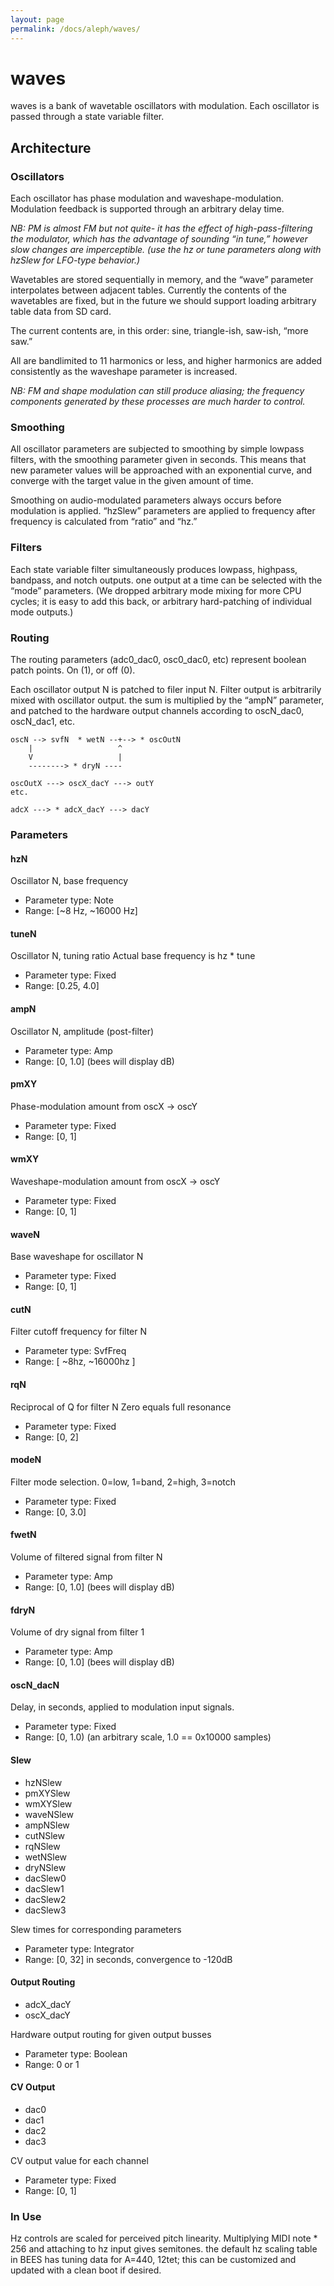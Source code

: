 ```yaml
---
layout: page
permalink: /docs/aleph/waves/
---
```


# waves

waves is a bank of wavetable oscillators with modulation. Each oscillator is passed through a state variable filter.

## Architecture

### Oscillators

Each oscillator has phase modulation and waveshape-modulation. Modulation feedback is supported through an arbitrary delay time.

*NB: PM is almost FM but not quite- it has the effect of high-pass-filtering the modulator, which has the advantage of sounding “in tune,” however slow changes are imperceptible. (use the hz or tune parameters along with hzSlew for LFO-type behavior.)*

Wavetables are stored sequentially in memory, and the “wave” parameter interpolates between adjacent tables. Currently the contents of the wavetables are fixed, but in the future we should support loading arbitrary table data from SD card.

The current contents are, in this order: sine, triangle-ish, saw-ish, “more saw.”

All are bandlimited to 11 harmonics or less, and higher harmonics are added consistently as the waveshape parameter is increased.

*NB: FM and shape modulation can still produce aliasing; the frequency components generated by these processes are much harder to control.*

### Smoothing

All oscillator parameters are subjected to smoothing by simple lowpass filters, with the smoothing parameter given in seconds. This means that new parameter values will be approached with an exponential curve, and converge with the target value in the given amount of time.

Smoothing on audio-modulated parameters always occurs before modulation is applied. “hzSlew” parameters are applied to frequency after frequency is calculated from “ratio” and “hz.”

### Filters

Each state variable filter simultaneously produces lowpass, highpass, bandpass, and notch outputs. one output at a time can be selected with the “mode” parameters. (We dropped arbitrary mode mixing for more CPU cycles; it is easy to add this back, or arbitrary hard-patching of individual mode outputs.)

### Routing

The routing parameters (adc0_dac0, osc0_dac0, etc) represent boolean patch points. On (1), or off (0).

Each oscillator output N is patched to filer input N. Filter output is arbitrarily mixed with oscillator output. the sum is multiplied by the “ampN” parameter, and patched to the hardware output channels according to oscN_dac0, oscN_dac1, etc.
~~~
oscN --> svfN  * wetN --+--> * oscOutN
    |                   ^
    V                   |
    --------> * dryN ----

oscOutX ---> oscX_dacY ---> outY
etc.

adcX ---> * adcX_dacY ---> dacY
~~~

### Parameters

#### hzN

Oscillator N, base frequency 

- Parameter type: Note 
- Range: [~8 Hz, ~16000 Hz] 

#### tuneN

Oscillator N, tuning ratio 
Actual base frequency is hz * tune 

- Parameter type: Fixed 
- Range: [0.25, 4.0]

#### ampN

Oscillator N, amplitude (post-filter) 

- Parameter type: Amp 
- Range: [0, 1.0] (bees will display dB) 

#### pmXY

Phase-modulation amount from oscX &rarr; oscY 

- Parameter type: Fixed 
- Range: [0, 1] 

#### wmXY

Waveshape-modulation amount from oscX &rarr; oscY 

- Parameter type: Fixed 
- Range: [0, 1]

#### waveN

Base waveshape for oscillator N 

- Parameter type: Fixed 
- Range: [0, 1]

#### cutN

Filter cutoff frequency for filter N 

- Parameter type: SvfFreq 
- Range: [ ~8hz, ~16000hz ]

#### rqN

Reciprocal of Q for filter N 
Zero equals full resonance 

- Parameter type: Fixed 
- Range: [0, 2]

#### modeN

Filter mode selection. 0=low, 1=band, 2=high, 3=notch 

- Parameter type: Fixed 
- Range: [0, 3.0]

#### fwetN

Volume of filtered signal from filter N 

- Parameter type: Amp 
- Range: [0, 1.0] (bees will display dB)

#### fdryN

Volume of dry signal from filter 1 

- Parameter type: Amp 
- Range: [0, 1.0] (bees will display dB)

#### oscN_dacN

Delay, in seconds, applied to modulation input signals. 

- Parameter type: Fixed 
- Range: [0, 1.0) (an arbitrary scale, 1.0 == 0x10000 samples)

#### Slew

- hzNSlew
- pmXYSlew
- wmXYSlew
- waveNSlew
- ampNSlew
- cutNSlew
- rqNSlew
- wetNSlew
- dryNSlew
- dacSlew0
- dacSlew1
- dacSlew2
- dacSlew3

Slew times for corresponding parameters 

- Parameter type: Integrator 
- Range: [0, 32] in seconds, convergence to -120dB 

#### Output Routing

- adcX_dacY
- oscX_dacY

Hardware output routing for given output busses 

- Parameter type: Boolean 
- Range: 0 or 1

#### CV Output

- dac0
- dac1
- dac2
- dac3

CV output value for each channel 

- Parameter type: Fixed 
- Range: [0, 1] 

### In Use

Hz controls are scaled for perceived pitch linearity. Multiplying MIDI note * 256 and attaching to hz input gives semitones. the default hz scaling table in BEES has tuning data for A=440, 12tet; this can be customized and updated with a clean boot if desired.